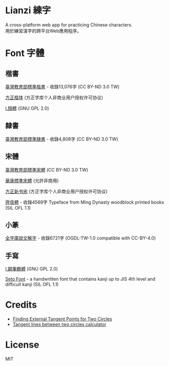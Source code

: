 # Lianzi 練字

A cross-platform web app for practicing Chinese characters. <br/>
用於練習漢字的跨平台Web應用程序。

# Font 字體

## 楷書

[臺灣教育部標準楷書](https://language.moe.gov.tw/001/Upload/Files/site_content/M0001/edukai.pdf) - 收錄13,076字 (CC BY-ND 3.0 TW)

[方正楷体](https://www.foundertype.com/index.php/FontInfo/index/id/137) (方正字库个人非商业用户授权许可协议)

[I.顏體](http://founder.acgvlyric.org/iu/doku.php/%E9%80%A0%E5%AD%97:%E9%96%8B%E6%BA%90%E5%AD%97%E5%9E%8B_i.%E9%A1%8F%E9%AB%94?redirect=1) (GNU GPL 2.0)


## 隸書
[臺灣教育部標準隸書](https://language.moe.gov.tw/001/Upload/Files/site_content/M0001/eduli.pdf) - 收錄4,808字 (CC BY-ND 3.0 TW)


## 宋體

[臺灣教育部標準宋體](https://language.moe.gov.tw/001/Upload/Files/site_content/M0001/edusun.pdf) (CC BY-ND 3.0 TW)

[華康標準宋體](https://www.rnb.com.hk/dynacw/hkstdfont/standardsong.htm) (允許非商用)<br/>

[方正新书宋](https://www.foundertype.com/index.php/FontInfo/index/id/167) (方正字库个人非商业用户授权许可协议)

[齊伋體](https://github.com/LingDong-/qiji-font) - 收錄4569字 Typeface from Ming Dynasty woodblock printed books (SIL OFL 1.1)

## 小篆

[全字庫說文解字](https://www.cns11643.gov.tw/downloadList.jsp?ID=2&ID2=20) - 收錄6721字 (OGDL-TW-1.0 compatible with CC-BY-4.0)

## 手寫

[I.鋼筆鶴體](http://founder.acgvlyric.org/iu/doku.php/%E9%80%A0%E5%AD%97:%E9%96%8B%E6%BA%90%E5%AD%97%E5%9E%8B_i.%E9%8B%BC%E7%AD%86%E9%B6%B4%E9%AB%94) (GNU GPL 2.0)

[Seto Font](https://setofont.osdn.jp/) - a handwritten font that contains kanji up to JIS 4th level and difficult kanji (SIL OFL 1.1)

# Credits
* [Finding External Tangent Points for Two Circles](https://gieseanw.wordpress.com/2012/09/12/finding-external-tangent-points-for-two-circles/)
* [Tangent lines between two circles calculator](http://www.ambrsoft.com/TrigoCalc/Circles2/Circles2Tangent_.htm)

# License

MIT